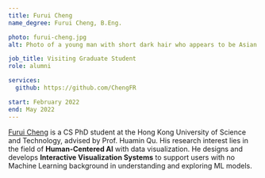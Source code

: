 ```yaml
---
title: Furui Cheng
name_degree: Furui Cheng, B.Eng.

photo: furui-cheng.jpg
alt: Photo of a young man with short dark hair who appears to be Asian. He’s wearing glasses with square lenses and a white graphic T-shirt and standing outside with trees seen in the background.

job_title: Visiting Graduate Student
role: alumni

services:
  github: https://github.com/ChengFR

start: February 2022
end: May 2022
---
```

[Furui Cheng](https://www.furuicheng.tech/) is a CS PhD student at the Hong Kong University of Science and Technology, advised by Prof. Huamin Qu. 
His research interest lies in the field of **Human-Centered AI** with data visualization. He designs and develops **Interactive Visualization Systems** to support users with no Machine Learning background in understanding and exploring ML models.
